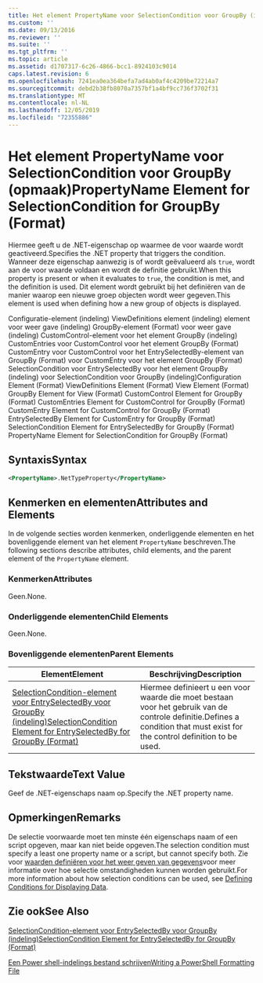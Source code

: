 ```yaml
---
title: Het element PropertyName voor SelectionCondition voor GroupBy (indeling) | Microsoft Docs
ms.custom: ''
ms.date: 09/13/2016
ms.reviewer: ''
ms.suite: ''
ms.tgt_pltfrm: ''
ms.topic: article
ms.assetid: d1707317-6c26-4866-bcc1-8924103c9014
caps.latest.revision: 6
ms.openlocfilehash: 7241ea0ea364befa7ad4ab0af4c4209be72214a7
ms.sourcegitcommit: debd2b38fb8070a7357bf1a4bf9cc736f3702f31
ms.translationtype: MT
ms.contentlocale: nl-NL
ms.lasthandoff: 12/05/2019
ms.locfileid: "72355886"
---
```

# <a name="propertyname-element-for-selectioncondition-for-groupby-format"></a><span data-ttu-id="5533c-102">Het element PropertyName voor SelectionCondition voor GroupBy (opmaak)</span><span class="sxs-lookup"><span data-stu-id="5533c-102">PropertyName Element for SelectionCondition for GroupBy (Format)</span></span>

<span data-ttu-id="5533c-103">Hiermee geeft u de .NET-eigenschap op waarmee de voor waarde wordt geactiveerd.</span><span class="sxs-lookup"><span data-stu-id="5533c-103">Specifies the .NET property that triggers the condition.</span></span> <span data-ttu-id="5533c-104">Wanneer deze eigenschap aanwezig is of wordt geëvalueerd als `true`, wordt aan de voor waarde voldaan en wordt de definitie gebruikt.</span><span class="sxs-lookup"><span data-stu-id="5533c-104">When this property is present or when it evaluates to `true`, the condition is met, and the definition is used.</span></span> <span data-ttu-id="5533c-105">Dit element wordt gebruikt bij het definiëren van de manier waarop een nieuwe groep objecten wordt weer gegeven.</span><span class="sxs-lookup"><span data-stu-id="5533c-105">This element is used when defining how a new group of objects is displayed.</span></span>

<span data-ttu-id="5533c-106">Configuratie-element (indeling) ViewDefinitions element (indeling) element voor weer gave (indeling) GroupBy-element (Format) voor weer gave (indeling) CustomControl-element voor het element GroupBy (indeling) CustomEntries voor CustomControl voor het element GroupBy (Format) CustomEntry voor CustomControl voor het EntrySelectedBy-element van GroupBy (Format) voor CustomEntry voor het element GroupBy (Format) SelectionCondition voor EntrySelectedBy voor het element GroupBy (indeling) voor SelectionCondition voor GroupBy (indeling)</span><span class="sxs-lookup"><span data-stu-id="5533c-106">Configuration Element (Format) ViewDefinitions Element (Format) View Element (Format) GroupBy Element for View (Format) CustomControl Element for GroupBy (Format) CustomEntries Element for CustomControl for GroupBy (Format) CustomEntry Element for CustomControl for GroupBy (Format) EntrySelectedBy Element for CustomEntry for GroupBy (Format) SelectionCondition Element for EntrySelectedBy for GroupBy (Format) PropertyName Element for SelectionCondition for GroupBy (Format)</span></span>

## <a name="syntax"></a><span data-ttu-id="5533c-107">Syntaxis</span><span class="sxs-lookup"><span data-stu-id="5533c-107">Syntax</span></span>

```xml
<PropertyName>.NetTypeProperty</PropertyName>
```

## <a name="attributes-and-elements"></a><span data-ttu-id="5533c-108">Kenmerken en elementen</span><span class="sxs-lookup"><span data-stu-id="5533c-108">Attributes and Elements</span></span>

<span data-ttu-id="5533c-109">In de volgende secties worden kenmerken, onderliggende elementen en het bovenliggende element van het element `PropertyName` beschreven.</span><span class="sxs-lookup"><span data-stu-id="5533c-109">The following sections describe attributes, child elements, and the parent element of the `PropertyName` element.</span></span>

### <a name="attributes"></a><span data-ttu-id="5533c-110">Kenmerken</span><span class="sxs-lookup"><span data-stu-id="5533c-110">Attributes</span></span>

<span data-ttu-id="5533c-111">Geen.</span><span class="sxs-lookup"><span data-stu-id="5533c-111">None.</span></span>

### <a name="child-elements"></a><span data-ttu-id="5533c-112">Onderliggende elementen</span><span class="sxs-lookup"><span data-stu-id="5533c-112">Child Elements</span></span>

<span data-ttu-id="5533c-113">Geen.</span><span class="sxs-lookup"><span data-stu-id="5533c-113">None.</span></span>

### <a name="parent-elements"></a><span data-ttu-id="5533c-114">Bovenliggende elementen</span><span class="sxs-lookup"><span data-stu-id="5533c-114">Parent Elements</span></span>

|<span data-ttu-id="5533c-115">Element</span><span class="sxs-lookup"><span data-stu-id="5533c-115">Element</span></span>|<span data-ttu-id="5533c-116">Beschrijving</span><span class="sxs-lookup"><span data-stu-id="5533c-116">Description</span></span>|
|-------------|-----------------|
|[<span data-ttu-id="5533c-117">SelectionCondition-element voor EntrySelectedBy voor GroupBy (indeling)</span><span class="sxs-lookup"><span data-stu-id="5533c-117">SelectionCondition Element for EntrySelectedBy for GroupBy (Format)</span></span>](./selectioncondition-element-for-entryselectedby-for-groupby-format.md)|<span data-ttu-id="5533c-118">Hiermee definieert u een voor waarde die moet bestaan voor het gebruik van de controle definitie.</span><span class="sxs-lookup"><span data-stu-id="5533c-118">Defines a condition that must exist for the control definition to be used.</span></span>|

## <a name="text-value"></a><span data-ttu-id="5533c-119">Tekstwaarde</span><span class="sxs-lookup"><span data-stu-id="5533c-119">Text Value</span></span>

<span data-ttu-id="5533c-120">Geef de .NET-eigenschaps naam op.</span><span class="sxs-lookup"><span data-stu-id="5533c-120">Specify the .NET property name.</span></span>

## <a name="remarks"></a><span data-ttu-id="5533c-121">Opmerkingen</span><span class="sxs-lookup"><span data-stu-id="5533c-121">Remarks</span></span>

<span data-ttu-id="5533c-122">De selectie voorwaarde moet ten minste één eigenschaps naam of een script opgeven, maar kan niet beide opgeven.</span><span class="sxs-lookup"><span data-stu-id="5533c-122">The selection condition must specify a least one property name or a script, but cannot specify both.</span></span> <span data-ttu-id="5533c-123">Zie voor [waarden definiëren voor het weer geven van gegevens](./defining-conditions-for-displaying-data.md)voor meer informatie over hoe selectie omstandigheden kunnen worden gebruikt.</span><span class="sxs-lookup"><span data-stu-id="5533c-123">For more information about how selection conditions can be used, see [Defining Conditions for Displaying Data](./defining-conditions-for-displaying-data.md).</span></span>

## <a name="see-also"></a><span data-ttu-id="5533c-124">Zie ook</span><span class="sxs-lookup"><span data-stu-id="5533c-124">See Also</span></span>

[<span data-ttu-id="5533c-125">SelectionCondition-element voor EntrySelectedBy voor GroupBy (indeling)</span><span class="sxs-lookup"><span data-stu-id="5533c-125">SelectionCondition Element for EntrySelectedBy for GroupBy (Format)</span></span>](./selectioncondition-element-for-entryselectedby-for-groupby-format.md)

[<span data-ttu-id="5533c-126">Een Power shell-indelings bestand schrijven</span><span class="sxs-lookup"><span data-stu-id="5533c-126">Writing a PowerShell Formatting File</span></span>](./writing-a-powershell-formatting-file.md)
